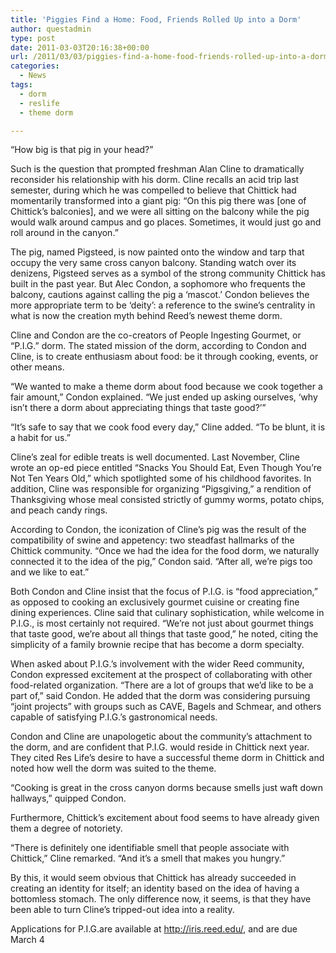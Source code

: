 ```yaml
---
title: 'Piggies Find a Home: Food, Friends Rolled Up into a Dorm'
author: questadmin
type: post
date: 2011-03-03T20:16:38+00:00
url: /2011/03/03/piggies-find-a-home-food-friends-rolled-up-into-a-dorm/
categories:
  - News
tags:
  - dorm
  - reslife
  - theme dorm

---
```

“How big is that pig in your head?”

Such is the question that prompted freshman Alan Cline to dramatically reconsider his relationship with his dorm. Cline recalls an acid trip last semester, during which he was compelled to believe that Chittick had momentarily transformed into a giant pig: “On this pig there was [one of Chittick’s balconies], and we were all sitting on the balcony while the pig would walk around campus and go places. Sometimes, it would just go and roll around in the canyon.”

The pig, named Pigsteed, is now painted onto the window and tarp that occupy the very same cross canyon balcony. Standing watch over its denizens, Pigsteed serves as a symbol of the strong community Chittick has built in the past year. But Alec Condon, a sophomore who frequents the balcony, cautions against calling the pig a ‘mascot.’ Condon believes the more appropriate term to be ‘deity’: a reference to the swine’s centrality in what is now the creation myth behind Reed’s newest theme dorm.

Cline and Condon are the co-creators of People Ingesting Gourmet, or “P.I.G.” dorm. The stated mission of the dorm, according to Condon and Cline, is to create enthusiasm about food: be it through cooking, events, or other means.

“We wanted to make a theme dorm about food because we cook together a fair amount,” Condon explained. “We just ended up asking ourselves, ‘why isn’t there a dorm about appreciating things that taste good?’”

“It’s safe to say that we cook food every day,” Cline added. “To be blunt, it is a habit for us.”

Cline’s zeal for edible treats is well documented. Last November, Cline wrote an op-ed piece entitled “Snacks You Should Eat, Even Though You’re Not Ten Years Old,” which spotlighted some of his childhood favorites. In addition, Cline was responsible for organizing “Pigsgiving,” a rendition of Thanksgiving whose meal consisted strictly of gummy worms, potato chips, and peach candy rings.

According to Condon, the iconization of Cline’s pig was the result of the compatibility of swine and appetency: two steadfast hallmarks of the Chittick community. “Once we had the idea for the food dorm, we naturally connected it to the idea of the pig,” Condon said. “After all, we’re pigs too and we like to eat.”

Both Condon and Cline insist that the focus of P.I.G. is “food appreciation,” as opposed to cooking an exclusively gourmet cuisine or creating fine dining experiences. Cline said that culinary sophistication, while welcome in P.I.G., is most certainly not required. “We’re not just about gourmet things that taste good, we’re about all things that taste good,” he noted, citing the simplicity of a family brownie recipe that has become a dorm specialty.

When asked about P.I.G.’s involvement with the wider Reed community, Condon expressed excitement at the prospect of collaborating with other food-related organization. “There are a lot of groups that we’d like to be a part of,” said Condon. He added that the dorm was considering pursuing “joint projects” with groups such as CAVE, Bagels and Schmear, and others capable of satisfying P.I.G.’s gastronomical needs.

Condon and Cline are unapologetic about the community’s attachment to the dorm, and are confident that P.I.G. would reside in Chittick next year. They cited Res Life’s desire to have a successful theme dorm in Chittick and noted how well the dorm was suited to the theme.

“Cooking is great in the cross canyon dorms because smells just waft down hallways,” quipped Condon.

Furthermore, Chittick’s excitement about food seems to have already given them a degree of notoriety.

“There is definitely one identifiable smell that people associate with Chittick,” Cline remarked. “And it’s a smell that makes you hungry.”

By this, it would seem obvious that Chittick has already succeeded in creating an identity for itself; an identity based on the idea of having a bottomless stomach. The only difference now, it seems, is that they have been able to turn Cline’s tripped-out idea into a reality.

Applications for P.I.G.are available at <http://iris.reed.edu/>, and are due March 4
